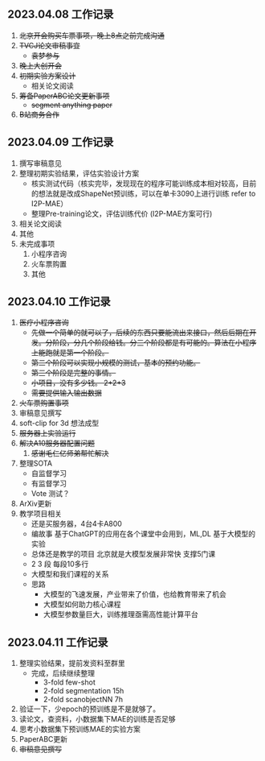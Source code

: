 ## 2023.04.08 工作记录
1. ~~北京开会购买车票事项，晚上8点之前完成沟通~~
2. ~~TVCJ论文审稿事宜~~
    * ~~袁梦参与~~
3. ~~晚上大创开会~~
4. ~~初期实验方案设计~~
    * 相关论文阅读
5. ~~筹备PaperABC论文更新事项~~
    * ~~segment anything paper~~
6. ~~B站商务合作~~

## 2023.04.09 工作记录
1. 撰写审稿意见
2. 整理初期实验结果，评估实验设计方案
    * 核实测试代码（核实完毕，发现现在的程序可能训练成本相对较高，目前的想法就是改成ShapeNet预训练，可以在单卡3090上进行训练 refer to I2P-MAE）
    * 整理Pre-training论文，评估训练代价 (I2P-MAE方案可行)
3. 相关论文阅读
4. 其他
5. 未完成事项
    1. 小程序咨询
    2. 火车票购置
    3. 其他

## 2023.04.10 工作记录
1. ~~医疗小程序咨询~~
    * ~~先做一个简单的就可以了，后续的东西只要能流出来接口，然后后期在开发。分阶段，分几个阶段给钱。分三个阶段都是有可能的。算法在小程序上能跑就是第一个阶段。~~
    * ~~第二个阶段可以实现小规模的测试，基本的预约功能。~~
    * ~~第三个阶段是完整的事情。~~
    * ~~小项目，没有多少钱。 2+2+3~~
    * ~~需要提供输入输出数据~~
2. ~~火车票购置事项~~
3. 审稿意见撰写
4. soft-clip for 3d 想法成型
5. ~~服务器上实验运行~~
6. ~~解决A10服务器配置问题~~
    1. ~~感谢毛仁亿师弟帮忙解决~~
7. 整理SOTA
    * 自监督学习
    * 有监督学习
    * Vote 测试？
8. ArXiv更新
9. 教学项目相关
    * 还是买服务器，4台4卡A800
    * 编故事 基于ChatGPT的应用在各个课堂中会用到，ML,DL 基于大模型的实验
    * 总体还是教学的项目 北京就是大模型发展非常快 支撑5门课 
    * 2 3 段 每段10多行
    * 大模型和我们课程的关系
    * 思路
        * 大模型的飞速发展，产业带来了价值，也给教育带来了机会
        * 大模型如何助力核心课程
        * 大模型参数量巨大，训练推理亟需高性能计算平台
        

## 2023.04.11 工作记录
1. 整理实验结果，提前发资料至群里
    * 完成，后续继续整理
        * 3-fold few-shot
        * 2-fold segmentation 15h
        * 2-fold scanobjectNN 7h
2. 验证一下，少epoch的预训练是不是就够了。
3. 读论文，查资料，小数据集下MAE的训练是否足够
4. 思考小数据集下预训练MAE的实验方案
5. PaperABC更新
6. ~~审稿意见撰写~~

